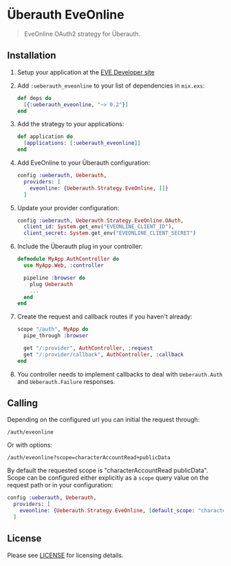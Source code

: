 # Überauth EveOnline

> EveOnline OAuth2 strategy for Überauth.

## Installation

1. Setup your application at the [EVE Developer site](https://developers.eveonline.com)

1. Add `:ueberauth_eveonline` to your list of dependencies in `mix.exs`:

    ```elixir
    def deps do
      [{:ueberauth_eveonline, "~> 0.2"}]
    end
    ```

1. Add the strategy to your applications:

    ```elixir
    def application do
      [applications: [:ueberauth_eveonline]]
    end
    ```

1. Add EveOnline to your Überauth configuration:

    ```elixir
    config :ueberauth, Ueberauth,
      providers: [
        eveonline: {Ueberauth.Strategy.EveOnline, []}
      ]
    ```

1.  Update your provider configuration:

    ```elixir
    config :ueberauth, Ueberauth.Strategy.EveOnline.OAuth,
      client_id: System.get_env("EVEONLINE_CLIENT_ID"),
      client_secret: System.get_env("EVEONLINE_CLIENT_SECRET")
    ```

1.  Include the Überauth plug in your controller:

    ```elixir
    defmodule MyApp.AuthController do
      use MyApp.Web, :controller

      pipeline :browser do
        plug Ueberauth
        ...
      end
    end
    ```

1.  Create the request and callback routes if you haven't already:

    ```elixir
    scope "/auth", MyApp do
      pipe_through :browser

      get "/:provider", AuthController, :request
      get "/:provider/callback", AuthController, :callback
    end
    ```

1. You controller needs to implement callbacks to deal with `Ueberauth.Auth` and `Ueberauth.Failure` responses.

## Calling

Depending on the configured url you can initial the request through:

    /auth/eveonline

Or with options:

    /auth/eveonline?scope=characterAccountRead+publicData

By default the requested scope is "characterAccountRead publicData". Scope can be configured either explicitly as a `scope` query value on the request path or in your configuration:

```elixir
config :ueberauth, Ueberauth,
  providers: [
    eveonline: {Ueberauth.Strategy.EveOnline, [default_scope: "characterAccountRead publicData characterFittingsRead"]}
  ]
```

## License

Please see [LICENSE](https://github.com/bruce/ueberauth_eveonline/blob/master/LICENSE) for licensing details.
